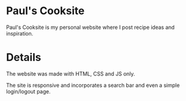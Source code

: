 # Paul's Cooksite

Paul's Cooksite is my personal website where I post recipe ideas and inspiration. 

# Details

The website was made with HTML, CSS and JS only.

The site is responsive and incorporates a search bar and even a simple login/logout page.